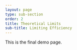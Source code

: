 ```yaml
---
layout: page
type: sub-section
order: 2 
title: Theoretical Limits
sub-title: Limiting Efficiency
---
```


This is the final demo page.
